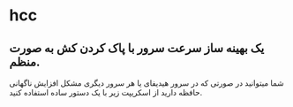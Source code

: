 # hcc
## یک بهینه ساز سرعت سرور با پاک کردن کش به صورت منظم.
شما میتوانید در صورتی که در سرور هیدیفای یا هر سرور دیگری مشکل افزایش ناگهانی حافظه دارید از اسکریپت زیر با یک دستور ساده استفاده کنید.


